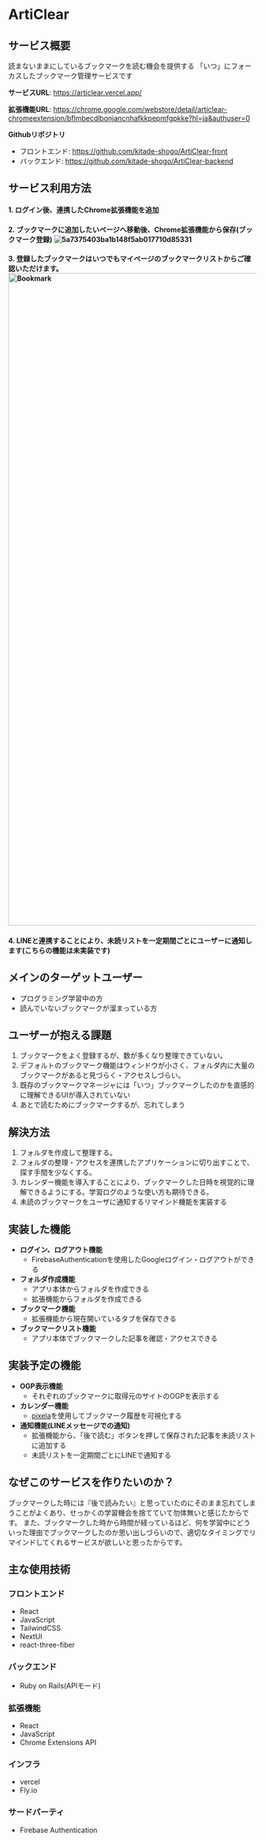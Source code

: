 # ArtiClear 

## サービス概要
読まないままにしているブックマークを読む機会を提供する
「いつ」にフォーカスしたブックマーク管理サービスです

**サービスURL**: https://articlear.vercel.app/

**拡張機能URL**: https://chrome.google.com/webstore/detail/articlear-chromeextension/bflmbecdlbonjancnhafkkpepmfgpkke?hl=ja&authuser=0

**Githubリポジトリ**
- フロントエンド: https://github.com/kitade-shogo/ArtiClear-front
- バックエンド: https://github.com/kitade-shogo/ArtiClear-backend

## サービス利用方法
#### 1. ログイン後、連携したChrome拡張機能を追加
#### 2. ブックマークに追加したいページへ移動後、Chrome拡張機能から保存(ブックマーク登録) ![5a7375403ba1b148f5ab017710d85331](https://github.com/kitade-shogo/bookmark-app/assets/108001521/e8970c3b-957f-48ed-a06c-c5c089a8c537)

#### 3. 登録したブックマークはいつでもマイページのブックマークリストからご確認いただけます。<img width="1324" alt="Bookmark" src="https://github.com/kitade-shogo/bookmark-app/assets/108001521/96dace18-f5ab-4c55-94f6-6915ac558a0b">

#### 4. LINEと連携することにより、未読リストを一定期間ごとにユーザーに通知します(こちらの機能は未実装です)

## メインのターゲットユーザー
- プログラミング学習中の方
- 読んでいないブックマークが溜まっている方

## ユーザーが抱える課題
1. ブックマークをよく登録するが、数が多くなり整理できていない。
2. デフォルトのブックマーク機能はウィンドウが小さく、フォルダ内に大量のブックマークがあると見づらく・アクセスしづらい。
3. 既存のブックマークマネージャには「いつ」ブックマークしたのかを直感的に理解できるUIが導入されていない
4. あとで読むためにブックマークするが、忘れてしまう

## 解決方法
1. フォルダを作成して整理する。
2. フォルダの整理・アクセスを連携したアプリケーションに切り出すことで、探す手間を少なくする。
3. カレンダー機能を導入することにより、ブックマークした日時を視覚的に理解できるようにする。学習ログのような使い方も期待できる。
4. 未読のブックマークをユーザに通知するリマインド機能を実装する

## 実装した機能
- **ログイン、ログアウト機能**
  - FirebaseAuthenticationを使用したGoogleログイン・ログアウトができる
- **フォルダ作成機能**
  - アプリ本体からフォルダを作成できる
  - 拡張機能からフォルダを作成できる
- **ブックマーク機能**
  - 拡張機能から現在開いているタブを保存できる
- **ブックマークリスト機能**
  - アプリ本体でブックマークした記事を確認・アクセスできる

## 実装予定の機能
- **OGP表示機能**
  - それぞれのブックマークに取得元のサイトのOGPを表示する
- **カレンダー機能**
  - [pixela](https://pixe.la/ja)を使用してブックマーク履歴を可視化する
- **通知機能(LINEメッセージでの通知)**
  - 拡張機能から、「後で読む」ボタンを押して保存された記事を未読リストに追加する
  - 未読リストを一定期間ごとにLINEで通知する 

## なぜこのサービスを作りたいのか？
ブックマークした時には『後で読みたい』と思っていたのにそのまま忘れてしまうことがよくあり、せっかくの学習機会を捨てていて勿体無いと感じたからです。
また、ブックマークした時から時間が経っているほど、何を学習中にどういった理由でブックマークしたのか思い出しづらいので、適切なタイミングでリマインドしてくれるサービスが欲しいと思ったからです。

## 主な使用技術
### フロントエンド
- React
- JavaScript
- TailwindCSS
- NextUI
- react-three-fiber
### バックエンド
- Ruby on Rails(APIモード)
### 拡張機能
- React
- JavaScript
- Chrome Extensions API
### インフラ
- vercel
- Fly.io

### サードパーティ
- Firebase Authentication

